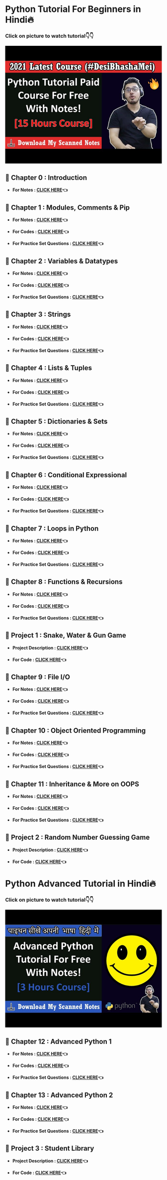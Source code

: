# Python Tutorial For Beginners in Hindi🔥

### Click on picture to watch tutorial👇👇

[![PYTHON Tutorial by Code With Harry](https://github.com/kishanrajput23/Self-Learning/blob/main/Python/gfDE2a7MKjA-SD.jpg)](https://youtu.be/gfDE2a7MKjA "PYTHON Tutorial by Code With Harry")


## 📌 Chapter 0 : Introduction

- **For Notes : [CLICK HERE](https://github.com/kishanrajput23/Self-Learning/blob/main/Python/Chapter%200/Chapter%200.pdf)👈**

## 📌 Chapter 1 : Modules, Comments & Pip

- **For Notes : [CLICK HERE](https://github.com/kishanrajput23/Self-Learning/blob/main/Python/Chapter%201/Chapter%201%20Python.pdf)👈**

- **For Codes : [CLICK HERE](https://github.com/kishanrajput23/Self-Learning/tree/main/Python/Chapter%201)👈**

- **For Practice Set Questions : [CLICK HERE](https://github.com/kishanrajput23/Self-Learning/blob/main/Python/Chapter%201/Chapter%201%20-%20Practice%20set.pdf)👈**


## 📌 Chapter 2 : Variables & Datatypes

- **For Notes : [CLICK HERE](https://github.com/kishanrajput23/Self-Learning/blob/main/Python/Chapter%202/Chapter%202.pdf)👈**

- **For Codes : [CLICK HERE](https://github.com/kishanrajput23/Self-Learning/tree/main/Python/Chapter%202)👈**

- **For Practice Set Questions : [CLICK HERE](https://github.com/kishanrajput23/Self-Learning/blob/main/Python/Chapter%202/Chapter%202%20-%20Practice.pdf)👈**


## 📌 Chapter 3 : Strings

- **For Notes : [CLICK HERE](https://github.com/kishanrajput23/Self-Learning/blob/main/Python/Chapter%203/Chapter%203.pdf)👈**

- **For Codes : [CLICK HERE](https://github.com/kishanrajput23/Self-Learning/tree/main/Python/Chapter%203)👈**

- **For Practice Set Questions : [CLICK HERE](https://github.com/kishanrajput23/Self-Learning/blob/main/Python/Chapter%203/Chapter%203%20Practice%20Set.pdf)👈**


## 📌 Chapter 4 : Lists & Tuples

- **For Notes : [CLICK HERE](https://github.com/kishanrajput23/Self-Learning/blob/main/Python/Chapter%204/Chapter%204.pdf)👈**

- **For Codes : [CLICK HERE](https://github.com/kishanrajput23/Self-Learning/tree/main/Python/Chapter%204)👈**

- **For Practice Set Questions : [CLICK HERE](https://github.com/kishanrajput23/Self-Learning/blob/main/Python/Chapter%204/Chapter%204%20-%20Practice%20Set.pdf)👈**


## 📌 Chapter 5 : Dictionaries & Sets

- **For Notes : [CLICK HERE](https://github.com/kishanrajput23/Self-Learning/blob/main/Python/Chapter%205/Chapter%205.pdf)👈**

- **For Codes : [CLICK HERE](https://github.com/kishanrajput23/Self-Learning/tree/main/Python/Chapter%205)👈**

- **For Practice Set Questions : [CLICK HERE](https://github.com/kishanrajput23/Self-Learning/blob/main/Python/Chapter%205/Chapter%205%20-%20Practice%20Set.pdf)👈**


## 📌 Chapter 6 : Conditional Expressional

- **For Notes : [CLICK HERE](https://github.com/kishanrajput23/Self-Learning/blob/main/Python/Chapter%206/Chapter%206.pdf)👈**

- **For Codes : [CLICK HERE](https://github.com/kishanrajput23/Self-Learning/tree/main/Python/Chapter%206)👈**

- **For Practice Set Questions : [CLICK HERE](https://github.com/kishanrajput23/Self-Learning/blob/main/Python/Chapter%206/Chapter%206%20-%20Practice%20Set.pdf)👈**


## 📌 Chapter 7 : Loops in Python

- **For Notes : [CLICK HERE](https://github.com/kishanrajput23/Self-Learning/blob/main/Python/Chapter%207/Chapter%207.pdf)👈**

- **For Codes : [CLICK HERE](https://github.com/kishanrajput23/Self-Learning/tree/main/Python/Chapter%207)👈**

- **For Practice Set Questions : [CLICK HERE](https://github.com/kishanrajput23/Self-Learning/blob/main/Python/Chapter%207/Chapter%207%20-%20Practice%20Set.pdf)👈**


## 📌 Chapter 8 : Functions & Recursions

- **For Notes : [CLICK HERE](https://github.com/kishanrajput23/Self-Learning/blob/main/Python/Chapter%208/Chapter%208.pdf)👈**

- **For Codes : [CLICK HERE](https://github.com/kishanrajput23/Self-Learning/tree/main/Python/Chapter%208)👈**

- **For Practice Set Questions : [CLICK HERE](https://github.com/kishanrajput23/Self-Learning/blob/main/Python/Chapter%208/Chapter%208%20Practice%20Set.pdf)👈**


## 📌 Project 1 : Snake, Water & Gun Game

- **Project Description : [CLICK HERE](https://github.com/kishanrajput23/Self-Learning/blob/main/Python/Project%201/Project%201.pdf)👈**

- **For Code : [CLICK HERE](https://github.com/kishanrajput23/Self-Learning/blob/main/Python/Project%201/main.py)👈**


## 📌 Chapter 9 : File I/O

- **For Notes : [CLICK HERE](https://github.com/kishanrajput23/Self-Learning/blob/main/Python/Chapter%209/Chapter%209.pdf)👈**

- **For Codes : [CLICK HERE](https://github.com/kishanrajput23/Self-Learning/tree/main/Python/Chapter%209)👈**

- **For Practice Set Questions : [CLICK HERE](https://github.com/kishanrajput23/Self-Learning/blob/main/Python/Chapter%209/Chapter%209%20-%20Practice%20Set.pdf)👈**


## 📌 Chapter 10 : Object Oriented Programming 

- **For Notes : [CLICK HERE](https://github.com/kishanrajput23/Self-Learning/blob/main/Python/Chapter%2010/Chapter%2010%20-%20Oops.pdf)👈**

- **For Codes : [CLICK HERE](https://github.com/kishanrajput23/Self-Learning/tree/main/Python/Chapter%2010)👈**

- **For Practice Set Questions : [CLICK HERE](https://github.com/kishanrajput23/Self-Learning/blob/main/Python/Chapter%2010/Chapter%2010%20-%20Practice%20Set.pdf)👈**


## 📌 Chapter 11 : Inheritance & More on OOPS

- **For Notes : [CLICK HERE](https://github.com/kishanrajput23/Self-Learning/blob/main/Python/Chapter%2011/Chapter%2011.pdf)👈**

- **For Codes : [CLICK HERE](https://github.com/kishanrajput23/Self-Learning/tree/main/Python/Chapter%2011)👈**

- **For Practice Set Questions : [CLICK HERE](https://github.com/kishanrajput23/Self-Learning/blob/main/Python/Chapter%2011/Chapter%2011%20-%20Practice%20Set.pdf)👈**


## 📌 Project 2 : Random Number Guessing Game

- **Project Description : [CLICK HERE](https://github.com/kishanrajput23/Self-Learning/blob/main/Python/Project%202/Project%202.pdf)👈**

- **For Code : [CLICK HERE](https://github.com/kishanrajput23/Self-Learning/blob/main/Python/Project%202/main.py)👈**


# Python Advanced Tutorial in Hindi🔥

### Click on picture to watch tutorial👇👇

[![PYTHON Tutorial by Code With Harry](https://github.com/kishanrajput23/Self-Learning/blob/main/Python/61a7UkDO50s-SD.jpg)](https://youtu.be/61a7UkDO50s "PYTHON Advanced Tutorial by Code With Harry")


## 📌 Chapter 12 : Advanced Python 1

- **For Notes : [CLICK HERE](https://github.com/kishanrajput23/Self-Learning/blob/main/Python/Chapter%2012/Chapter%2012%20-%20Advanced%20Python%201.pdf)👈**

- **For Codes : [CLICK HERE](https://github.com/kishanrajput23/Self-Learning/tree/main/Python/Chapter%2012)👈**

- **For Practice Set Questions : [CLICK HERE](https://github.com/kishanrajput23/Self-Learning/blob/main/Python/Chapter%2012/Chapter%2012%20-%20Practice%20Set.pdf)👈**


## 📌 Chapter 13 : Advanced Python 2

- **For Notes : [CLICK HERE](https://github.com/kishanrajput23/Self-Learning/blob/main/Python/Chapter%2013/Chapter%2013%20-%20Advanced%20Python%202.pdf)👈**

- **For Codes : [CLICK HERE](https://github.com/kishanrajput23/Self-Learning/tree/main/Python/Chapter%2013)👈**

- **For Practice Set Questions : [CLICK HERE](https://github.com/kishanrajput23/Self-Learning/blob/main/Python/Chapter%2013/Chapter%2013%20-%20Practice%20Set.pdf)👈**


## 📌 Project 3 : Student Library

- **Project Description : [CLICK HERE](https://github.com/kishanrajput23/Self-Learning/blob/main/Python/Project%203/Project%203.pdf)👈**

- **For Code : [CLICK HERE]()👈**
